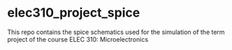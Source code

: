 # elec310_project_spice
This repo contains the spice schematics used for the simulation of the term project of the course ELEC 310: Microelectronics
